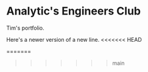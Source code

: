 # Analytic's Engineers Club
Tim's portfolio.

Here's a newer version of a new line.
<<<<<<< HEAD
<!-- This comment conflict's with Katie's -->
=======
<!-- hello! merge conflict comment -->
>>>>>>> main
